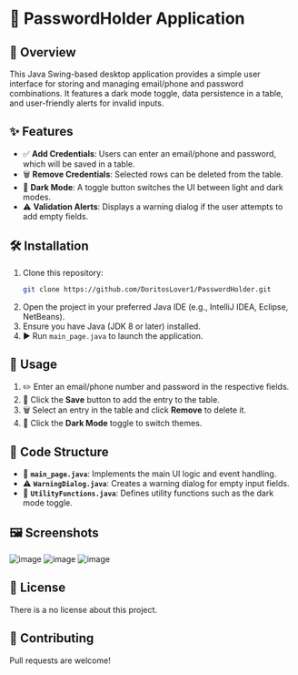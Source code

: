 # 🚀 PasswordHolder Application

## 📌 Overview
This Java Swing-based desktop application provides a simple user interface for storing and managing email/phone and password combinations. It features a dark mode toggle, data persistence in a table, and user-friendly alerts for invalid inputs.

## ✨ Features
- ✅ **Add Credentials**: Users can enter an email/phone and password, which will be saved in a table.
- 🗑️ **Remove Credentials**: Selected rows can be deleted from the table.
- 🌙 **Dark Mode**: A toggle button switches the UI between light and dark modes.
- ⚠️ **Validation Alerts**: Displays a warning dialog if the user attempts to add empty fields.

## 🛠️ Installation
1. Clone this repository:
   ```sh
   git clone https://github.com/DoritosLover1/PasswordHolder.git
   ```
2. Open the project in your preferred Java IDE (e.g., IntelliJ IDEA, Eclipse, NetBeans).
3. Ensure you have Java (JDK 8 or later) installed.
4. ▶️ Run `main_page.java` to launch the application.

## 🎯 Usage
1. ✏️ Enter an email/phone number and password in the respective fields.
2. 💾 Click the **Save** button to add the entry to the table.
3. 🗑️ Select an entry in the table and click **Remove** to delete it.
4. 🌙 Click the **Dark Mode** toggle to switch themes.

## 📂 Code Structure
- 📜 **`main_page.java`**: Implements the main UI logic and event handling.
- ⚠️ **`WarningDialog.java`**: Creates a warning dialog for empty input fields.
- 🔧 **`UtilityFunctions.java`**: Defines utility functions such as the dark mode toggle.

## 🖼️ Screenshots
![image](https://github.com/user-attachments/assets/865959a8-759e-4c7e-8709-9b6f3527a4a0)
![image](https://github.com/user-attachments/assets/380f8aae-9c87-485f-b300-e859e28cbec3)
![image](https://github.com/user-attachments/assets/ae050445-bd49-4672-af85-35b440714586)


## 📜 License
There is a no license about this project.

## 🤝 Contributing
Pull requests are welcome!
